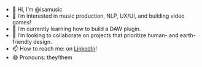 - 👋 Hi, I’m @isamusic
- 👀 I’m interested in music production, NLP, UX/UI, and building video games!
- 🌱 I’m currently learning how to build a DAW plugin.
- 💞️ I’m looking to collaborate on projects that prioritize human- and earth-friendly design.
- 📫 How to reach me: on [LinkedIn](https://www.linkedin.com/in/clarissa-skipworth/)!
- 😄 Pronouns: they/them

<!---
isamusic/isamusic is a ✨ special ✨ repository because its `README.md` (this file) appears on your GitHub profile.
You can click the Preview link to take a look at your changes.
--->
